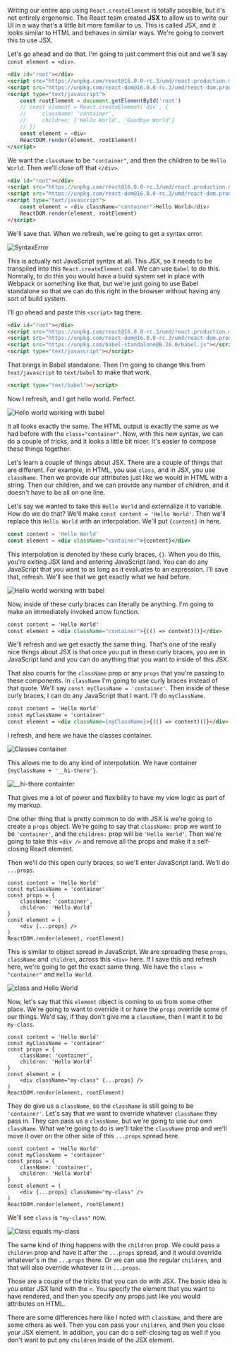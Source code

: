 Writing our entire app using `React.createElement` is totally possible, but it's not entirely ergonomic. The React team created **JSX** to allow us to write our UI in a way that's a little bit more familiar to us. This is called JSX, and it looks similar to HTML and behaves in similar ways. We're going to convert this to use JSX.

Let's go ahead and do that. I'm going to just comment this out and we'll say `const element = <div>`. 

```html
<div id="root"></div>
<script src="https://unpkg.com/react@16.0.0-rc.3/umd/react.production.min.js"></script>
<script src="https://unpkg.com/react-dom@16.0.0-rc.3/umd/react-dom.production.min.js"></script>
<script type="text/javascript">
    const rootElement = document.getElementById('root')
    // const element = React.createElement('div', {
    //     className: 'container',
    //     children: ['Hello World', 'Goodbye World']
    // })
    const element = <div>
    ReactDOM.render(element, rootElement)
</script>
```

We want the `className` to be `"container"`, and then the children to be `Hello World`. Then we'll close off that `</div>`. 

```html
<div id="root"></div>
<script src="https://unpkg.com/react@16.0.0-rc.3/umd/react.production.min.js"></script>
<script src="https://unpkg.com/react-dom@16.0.0-rc.3/umd/react-dom.production.min.js"></script>
<script type="text/javascript">
    const element = <div className="container">Hello World</div>
    ReactDOM.render(element, rootElement)
</script>
```

We'll save that. When we refresh, we're going to get a syntax error.

![SyntaxError](https://d2eip9sf3oo6c2.cloudfront.net/asciicasts/The%20Beginner's%20Guide%20to%20ReactJS/original_react-use-jsx-with-react/react-use-jsx-with-react-syntaxError.png)

This is actually not JavaScript syntax at all. This JSX, so it needs to be transpiled into this `React.createElement` call. We can use `Babel` to do this. Normally, to do this you would have a build system set in place with Webpack or something like that, but we're just going to use Babel standalone so that we can do this right in the browser without having any sort of build system.

I'll go ahead and paste this `<script>` tag there. 

```html
<div id="root"></div>
<script src="https://unpkg.com/react@16.0.0-rc.3/umd/react.production.min.js"></script>
<script src="https://unpkg.com/react-dom@16.0.0-rc.3/umd/react-dom.production.min.js"></script>
<script src="https://unpkg.com/babel-standalone@6.26.0/babel.js"></script>
<script type="text/javascript"></script>
```

That brings in Babel standalone. Then I'm going to change this from `text/javascript` to `text/babel` to make that work. 

```html
<script type="text/babel"></script>
```

Now I refresh, and I get hello world. Perfect.

![Hello world working with babel](https://d2eip9sf3oo6c2.cloudfront.net/asciicasts/The%20Beginner's%20Guide%20to%20ReactJS/original_react-use-jsx-with-react/react-use-jsx-with-react-hello-world-babel.png)

It all looks exactly the same. The HTML output is exactly the same as we had before with the `class="container"`. Now, with this new syntax, we can do a couple of tricks, and it looks a little bit nicer. It's easier to compose these things together.

Let's learn a couple of things about JSX. There are a couple of things that are different. For example, in HTML, you use `class`, and in JSX, you use `className`. Then we provide our attributes just like we would in HTML with a string. Then our children, and we can provide any number of children, and it doesn't have to be all on one line.

Let's say we wanted to take this `Hello World` and externalize it to variable. How do we do that? We'll make `const content = 'Hello World'`. Then we'll replace this `Hello World` with an interpolation. We'll put `{content}` in here.

```jsx
const content = 'Hello World'
const element = <div className="container">{content}</div>
```

This interpolation is denoted by these curly braces, `{}`. When you do this, you're exiting JSX land and entering JavaScript land. You can do any JavaScript that you want to as long as it evaluates to an expression. I'll save that, refresh. We'll see that we get exactly what we had before.

![Hello world working with babel](https://d2eip9sf3oo6c2.cloudfront.net/asciicasts/The%20Beginner's%20Guide%20to%20ReactJS/original_react-use-jsx-with-react/react-use-jsx-with-react-hello-world-babel.png)

Now, inside of these curly braces can literally be anything. I'm going to make an immediately invoked arrow function. 

```html
const content = 'Hello World'
const element = <div className="container">{(() => content)()}</div>
```

We'll refresh and we get exactly the same thing. That's one of the really nice things about JSX is that once you put in these curly braces, you are in JavaScript land and you can do anything that you want to inside of this JSX.

That also counts for the `className` prop or any `props` that you're passing to these components. In `className` I'm going to use curly braces instead of that quote. We'll say `const myClassName = 'container'`. Then inside of these curly braces, I can do any JavaScript that I want. I'll do `myClassName`. 

```html
const content = 'Hello World'
const myClassName = 'container'
const element = <div className={myClassName}>{(() => content)()}</div>
```

I refresh, and here we have the classes container.

![Classes container](https://d2eip9sf3oo6c2.cloudfront.net/asciicasts/The%20Beginner's%20Guide%20to%20ReactJS/original_react-use-jsx-with-react/react-use-jsx-with-react-hello-world-container.png)

This allows me to do any kind of interpolation. We have container `{myClassName + '__hi-there'}`. 

![__hi-there containter](https://d2eip9sf3oo6c2.cloudfront.net/asciicasts/The%20Beginner's%20Guide%20to%20ReactJS/original_react-use-jsx-with-react/react-use-jsx-with-react-hi-there.png)

That gives me a lot of power and flexibility to have my view logic as part of my markup.

One other thing that is pretty common to do with JSX is we're going to create a `props` object. We're going to say that `className:` prop we want to be `'container'`, and the `children:` prop will be `'Hello World'`. Then we're going to take this `<div />` and remove all the props and make it a self-closing React element.

Then we'll do this open curly braces, so we'll enter JavaScript land. We'll do `...props`. 

```JSX
const content = 'Hello World'
const myClassName = 'container'
const props = {
    className: 'container',
    children: 'Hello World'
}
const element = (
    <div {...props} />
)
ReactDOM.render(element, rootElement)
```

This is similar to object spread in JavaScript. We are spreading these `props`, `className` and `children`, across this `<div>` here. If I save this and refresh here, we're going to get the exact same thing. We have the `class = "container"` and `Hello World`.

![class and Hello World](https://d2eip9sf3oo6c2.cloudfront.net/asciicasts/The%20Beginner's%20Guide%20to%20ReactJS/original_react-use-jsx-with-react/react-use-jsx-with-react-class-and-hello-world.png)

Now, let's say that this `element` object is coming to us from some other place. We're going to want to override it or have the `props` override some of our things. We'd say, if they don't give me a `className`, then I want it to be `my-class`. 

```JSX
const content = 'Hello World'
const myClassName = 'container'
const props = {
    className: 'container',
    children: 'Hello World'
}
const element = (
    <div className="my-class" {...props} />
)
ReactDOM.render(element, rootElement)
```

They do give us a `className`, so the `className` is still going to be `'container'`. Let's say that we want to override whatever `className` they pass in. They can pass us a `className`, but we're going to use our own `className`. What we're going to do is we'll take the `className` prop and we'll move it over on the other side of this `...props` spread here. 

```JSX
const content = 'Hello World'
const myClassName = 'container'
const props = {
    className: 'container',
    children: 'Hello World'
}
const element = (
    <div {...props} className="my-class" />
)
ReactDOM.render(element, rootElement)
```

We'll see `class` is `"my-class"` now.

![Class equals my-class](https://d2eip9sf3oo6c2.cloudfront.net/asciicasts/The%20Beginner's%20Guide%20to%20ReactJS/original_react-use-jsx-with-react/react-use-jsx-with-react-class-equals-my-class.png)

The same kind of thing happens with the `children` prop. We could pass a `children` prop and have it after the `...props` spread, and it would override whatever's in the `...props` there. Or we can use the regular `children`, and that will also override whatever is in `...props`.

Those are a couple of the tricks that you can do with JSX. The basic idea is you enter JSX land with the `<`. You specify the element that you want to have rendered, and then you specify any props just like you would attributes on HTML.

There are some differences here like I noted with `className`, and there are some others as well. Then you can pass your `children`, and then you close your JSX element. In addition, you can do a self-closing tag as well if you don't want to put any `children` inside of the JSX element.